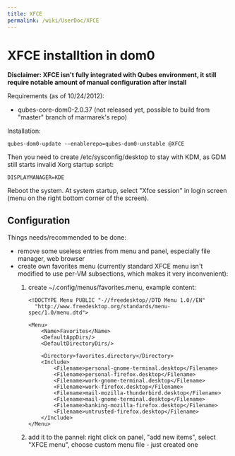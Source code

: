 ```yaml
---
title: XFCE
permalink: /wiki/UserDoc/XFCE
---
```


XFCE installtion in dom0
========================

**Disclaimer: XFCE isn't fully integrated with Qubes environment, it still require notable amount of manual configuration after install**

Requirements (as of 10/24/2012):

-   qubes-core-dom0-2.0.37 (not released yet, possible to build from "master" branch of marmarek's repo)

Installation:

``` {.wiki}
qubes-dom0-update --enablerepo=qubes-dom0-unstable @XFCE
```

Then you need to create /etc/sysconfig/desktop to stay with KDM, as GDM still starts invalid Xorg startup script:

``` {.wiki}
DISPLAYMANAGER=KDE
```

Reboot the system. At system startup, select "Xfce session" in login screen (menu on the right bottom corner of the screen).

Configuration
-------------

Things needs/recommended to be done:

-   remove some useless entries from menu and panel, especially file manager, web browser
-   create own favorites menu (currently standard XFCE menu isn't modified to use per-VM subsections, which makes it very inconvenient):
    1.  create \~/.config/menus/favorites.menu, example content:

        ``` {.wiki}
        <!DOCTYPE Menu PUBLIC "-//freedesktop//DTD Menu 1.0//EN"
          "http://www.freedesktop.org/standards/menu-spec/1.0/menu.dtd">

        <Menu>
            <Name>Favorites</Name>
            <DefaultAppDirs/>
            <DefaultDirectoryDirs/>

            <Directory>favorites.directory</Directory>
            <Include>
                <Filename>personal-gnome-terminal.desktop</Filename>
                <Filename>personal-firefox.desktop</Filename>
                <Filename>work-gnome-terminal.desktop</Filename>
                <Filename>work-firefox.desktop</Filename>
                <Filename>mail-mozilla-thunderbird.desktop</Filename>
                <Filename>mail-gnome-terminal.desktop</Filename>
                <Filename>banking-mozilla-firefox.desktop</Filename>
                <Filename>untrusted-firefox.desktop</Filename>
            </Include>
        </Menu>
        ```

    2.  add it to the pannel: right click on panel, "add new items", select "XFCE menu", choose custom menu file - just created one



